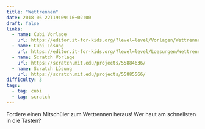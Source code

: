 ```yaml
---
title: "Wettrennen"
date: 2018-06-22T19:09:16+02:00
draft: false
links:
  - name: Cubi Vorlage
    url: https://editor.it-for-kids.org/?level=level/Vorlagen/Wettrennen.cubi
  - name: Cubi Lösung
    url: https://editor.it-for-kids.org/?level=level/Loesungen/Wettrennen.cubi
  - name: Scratch Vorlage
    url: https://scratch.mit.edu/projects/55884636/
  - name: Scratch Lösung
    url: https://scratch.mit.edu/projects/55885566/
difficulty: 3
tags:
  - tag: cubi
  - tag: scratch
---
```

Fordere einen Mitschüler zum Wettrennen heraus! Wer haut am schnellsten in die Tasten?